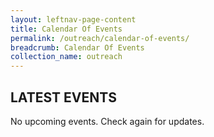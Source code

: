 ```yaml
---
layout: leftnav-page-content
title: Calendar Of Events
permalink: /outreach/calendar-of-events/
breadcrumb: Calendar Of Events
collection_name: outreach
---
```


## LATEST EVENTS


No upcoming events. Check again for updates. 


